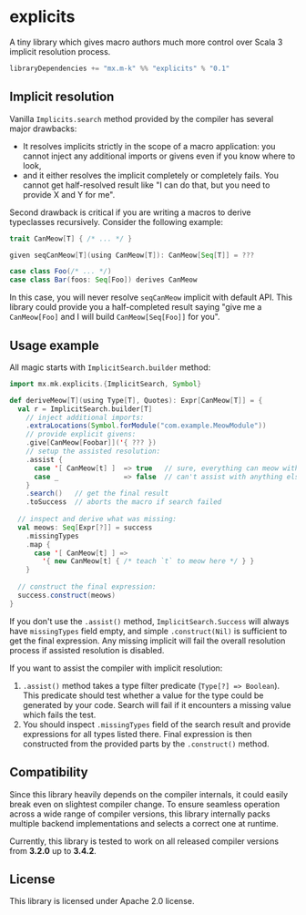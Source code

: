 explicits
=========

A tiny library which gives macro authors much more control over Scala 3 implicit resolution process.

```scala
libraryDependencies += "mx.m-k" %% "explicits" % "0.1"
```

Implicit resolution
-------------------

Vanilla `Implicits.search` method provided by the compiler has several major drawbacks:

* It resolves implicits strictly in the scope of a macro application: you cannot inject any additional imports or givens even if you know where to look,
* and it either resolves the implicit completely or completely fails. You cannot get half-resolved result like "I can do that, but you need to provide X and Y for me".

Second drawback is critical if you are writing a macros to derive typeclasses recursively. Consider the following example:

```scala
trait CanMeow[T] { /* ... */ }

given seqCanMeow[T](using CanMeow[T]): CanMeow[Seq[T]] = ???

case class Foo(/* ... */)
case class Bar(foos: Seq[Foo]) derives CanMeow
```

In this case, you will never resolve `seqCanMeow` implicit with default API. This library could provide you a half-completed result saying "give me a `CanMeow[Foo]` and I will build `CanMeow[Seq[Foo]]` for you".

Usage example
-------------

All magic starts with `ImplicitSearch.builder` method:

```scala
import mx.mk.explicits.{ImplicitSearch, Symbol}

def deriveMeow[T](using Type[T], Quotes): Expr[CanMeow[T]] = {
  val r = ImplicitSearch.builder[T]
    // inject additional imports:
    .extraLocations(Symbol.forModule("com.example.MeowModule"))
    // provide explicit givens:
    .give[CanMeow[Foobar]]('{ ??? })
    // setup the assisted resolution:
    .assist {
      case '[ CanMeow[t] ]  => true   // sure, everything can meow with me
      case _                => false  // can't assist with anything else
    }
    .search()   // get the final result
    .toSuccess  // aborts the macro if search failed
  
  // inspect and derive what was missing:
  val meows: Seq[Expr[?]] = success
    .missingTypes
    .map {
      case '[ CanMeow[t] ] => 
        '{ new CanMeow[t] { /* teach `t` to meow here */ } }
    }
  
  // construct the final expression:
  success.construct(meows)
}
```

If you don't use the `.assist()` method, `ImplicitSearch.Success` will always have `missingTypes` field empty, and simple `.construct(Nil)` is sufficient to get the final expression. Any missing implicit will fail the overall resolution process if assisted resolution is disabled.

If you want to assist the compiler with implicit resolution:

1. `.assist()` method takes a type filter predicate (`Type[?] => Boolean`). This predicate should test whether a value for the type could be generated by your code. Search will fail if it encounters a missing value which fails the test.
2. You should inspect `.missingTypes` field of the search result and provide expressions for all types listed there. Final expression is then constructed from the provided parts by the `.construct()` method.

Compatibility
-------------

Since this library heavily depends on the compiler internals, it could easily break even on slightest compiler change. To ensure seamless operation across a wide range of compiler versions, this library internally packs multiple backend implementations and selects a correct one at runtime.

Currently, this library is tested to work on all released compiler versions from **3.2.0** up to **3.4.2**.

License
-------

This library is licensed under Apache 2.0 license.
